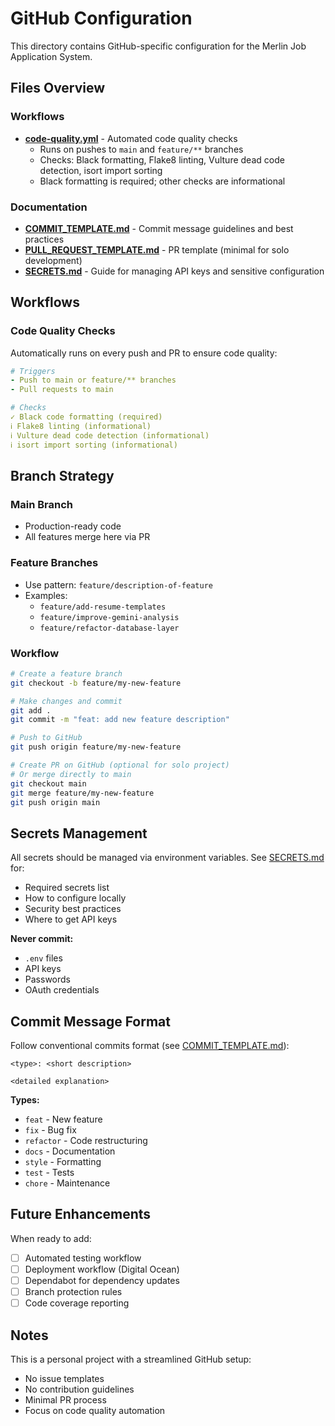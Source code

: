 # GitHub Configuration

This directory contains GitHub-specific configuration for the Merlin Job Application System.

## Files Overview

### Workflows
- **[code-quality.yml](workflows/code-quality.yml)** - Automated code quality checks
  - Runs on pushes to `main` and `feature/**` branches
  - Checks: Black formatting, Flake8 linting, Vulture dead code detection, isort import sorting
  - Black formatting is required; other checks are informational

### Documentation
- **[COMMIT_TEMPLATE.md](COMMIT_TEMPLATE.md)** - Commit message guidelines and best practices
- **[PULL_REQUEST_TEMPLATE.md](PULL_REQUEST_TEMPLATE.md)** - PR template (minimal for solo development)
- **[SECRETS.md](SECRETS.md)** - Guide for managing API keys and sensitive configuration

## Workflows

### Code Quality Checks
Automatically runs on every push and PR to ensure code quality:

```yaml
# Triggers
- Push to main or feature/** branches
- Pull requests to main

# Checks
✓ Black code formatting (required)
ℹ Flake8 linting (informational)
ℹ Vulture dead code detection (informational)
ℹ isort import sorting (informational)
```

## Branch Strategy

### Main Branch
- Production-ready code
- All features merge here via PR

### Feature Branches
- Use pattern: `feature/description-of-feature`
- Examples:
  - `feature/add-resume-templates`
  - `feature/improve-gemini-analysis`
  - `feature/refactor-database-layer`

### Workflow
```bash
# Create a feature branch
git checkout -b feature/my-new-feature

# Make changes and commit
git add .
git commit -m "feat: add new feature description"

# Push to GitHub
git push origin feature/my-new-feature

# Create PR on GitHub (optional for solo project)
# Or merge directly to main
git checkout main
git merge feature/my-new-feature
git push origin main
```

## Secrets Management

All secrets should be managed via environment variables. See [SECRETS.md](SECRETS.md) for:
- Required secrets list
- How to configure locally
- Security best practices
- Where to get API keys

**Never commit:**
- `.env` files
- API keys
- Passwords
- OAuth credentials

## Commit Message Format

Follow conventional commits format (see [COMMIT_TEMPLATE.md](COMMIT_TEMPLATE.md)):

```
<type>: <short description>

<detailed explanation>
```

**Types:**
- `feat` - New feature
- `fix` - Bug fix
- `refactor` - Code restructuring
- `docs` - Documentation
- `style` - Formatting
- `test` - Tests
- `chore` - Maintenance

## Future Enhancements

When ready to add:
- [ ] Automated testing workflow
- [ ] Deployment workflow (Digital Ocean)
- [ ] Dependabot for dependency updates
- [ ] Branch protection rules
- [ ] Code coverage reporting

## Notes

This is a personal project with a streamlined GitHub setup:
- No issue templates
- No contribution guidelines
- Minimal PR process
- Focus on code quality automation
